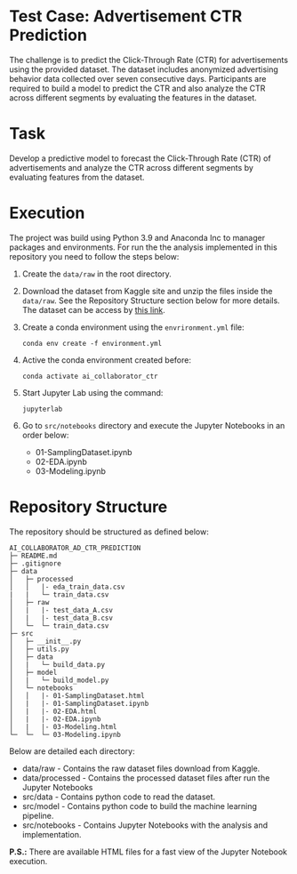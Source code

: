 # Test Case: Advertisement CTR Prediction

The challenge is to predict the Click-Through Rate (CTR) for advertisements using the provided dataset. The dataset includes anonymized advertising behavior data collected over seven consecutive days. Participants are required to build a model to predict the CTR and also analyze the CTR across different segments by evaluating the features in the dataset.

# Task

Develop a predictive model to forecast the Click-Through Rate (CTR) of advertisements and analyze the CTR across different segments by evaluating features from the dataset.

# Execution

The project was build using Python 3.9 and Anaconda Inc to manager packages and environments. 
For run the the analysis implemented in this repository you need to follow the steps below:

1. Create the `data/raw` in the root directory.

2. Download the dataset from Kaggle site and unzip the files inside the `data/raw`. See the Repository Structure section below for more details. The dataset can be access by [this link](https://www.kaggle.com/datasets/louischen7/2020-digix-advertisement-ctr-prediction).

3. Create a conda environment using the `envrironment.yml` file:

    ```
    conda env create -f environment.yml
    ```

4. Active the conda environment created before:

    ```
    conda activate ai_collaborator_ctr
    ```

5. Start Jupyter Lab using the command:
    
    ```
    jupyterlab
    ```

6. Go to `src/notebooks` directory and execute the Jupyter Notebooks in an order below:
    * 01-SamplingDataset.ipynb
    * 02-EDA.ipynb
    * 03-Modeling.ipynb

# Repository Structure

The repository should be structured as defined below:

```
AI_COLLABORATOR_AD_CTR_PREDICTION
├─ README.md
├─ .gitignore
├─ data
│   ├─ processed
│   │   |- eda_train_data.csv
|   |   └─ train_data.csv
│   ├─ raw
│   |   |- test_data_A.csv
│   |   |- test_data_B.csv
│   └─  └─ train_data.csv  
├─ src
│   ├─ __init__.py
│   ├─ utils.py
│   ├─ data
│   |   └─ build_data.py
│   ├─ model
│   |   └─ build_model.py
│   └─ notebooks
│   │   |- 01-SamplingDataset.html
│   |   |- 01-SamplingDataset.ipynb
│   |   |- 02-EDA.html
│   |   |- 02-EDA.ipynb
│   |   |- 03-Modeling.html
└─  └─  └─ 03-Modeling.ipynb
```

Below are detailed each directory:
* data/raw - Contains the raw dataset files download from Kaggle.
* data/processed - Contains the processed dataset files after run the Jupyter Notebooks
* src/data  - Contains python code to read the dataset.
* src/model - Contains python code to build the machine learning pipeline.
* src/notebooks - Contains Jupyter Notebooks with the analysis and implementation. 

**P.S.:** There are available HTML files for a fast view of the Jupyter Notebook execution.